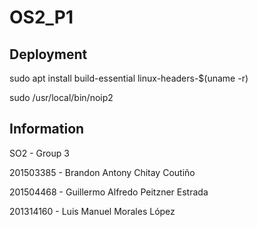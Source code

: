 # OS2_P1

## Deployment

sudo apt install build-essential linux-headers-$(uname -r)

sudo /usr/local/bin/noip2

## Information

SO2 - Group 3

201503385 - Brandon Antony Chitay Coutiño

201504468 - Guillermo Alfredo Peitzner Estrada

201314160 - Luis Manuel Morales López
